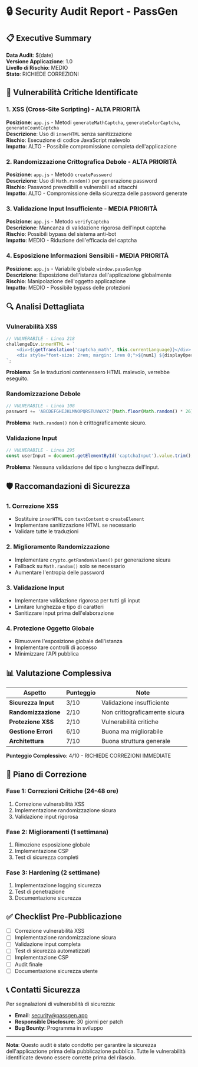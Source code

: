 # 🔒 Security Audit Report - PassGen

## 📋 Executive Summary

**Data Audit**: $(date)  
**Versione Applicazione**: 1.0  
**Livello di Rischio**: MEDIO  
**Stato**: RICHIEDE CORREZIONI  

## 🚨 Vulnerabilità Critiche Identificate

### 1. **XSS (Cross-Site Scripting) - ALTA PRIORITÀ**
**Posizione**: `app.js` - Metodi `generateMathCaptcha`, `generateColorCaptcha`, `generateCountCaptcha`  
**Descrizione**: Uso di `innerHTML` senza sanitizzazione  
**Rischio**: Esecuzione di codice JavaScript malevolo  
**Impatto**: ALTO - Possibile compromissione completa dell'applicazione  

### 2. **Randomizzazione Crittografica Debole - ALTA PRIORITÀ**
**Posizione**: `app.js` - Metodo `createPassword`  
**Descrizione**: Uso di `Math.random()` per generazione password  
**Rischio**: Password prevedibili e vulnerabili ad attacchi  
**Impatto**: ALTO - Compromissione della sicurezza delle password generate  

### 3. **Validazione Input Insufficiente - MEDIA PRIORITÀ**
**Posizione**: `app.js` - Metodo `verifyCaptcha`  
**Descrizione**: Mancanza di validazione rigorosa dell'input captcha  
**Rischio**: Possibili bypass del sistema anti-bot  
**Impatto**: MEDIO - Riduzione dell'efficacia del captcha  

### 4. **Esposizione Informazioni Sensibili - MEDIA PRIORITÀ**
**Posizione**: `app.js` - Variabile globale `window.passGenApp`  
**Descrizione**: Esposizione dell'istanza dell'applicazione globalmente  
**Rischio**: Manipolazione dell'oggetto applicazione  
**Impatto**: MEDIO - Possibile bypass delle protezioni  

## 🔍 Analisi Dettagliata

### Vulnerabilità XSS
```javascript
// VULNERABILE - Linea 218
challengeDiv.innerHTML = `
    <div>${getTranslation('captcha_math', this.currentLanguage)}</div>
    <div style="font-size: 2rem; margin: 1rem 0;">${num1} ${displayOperator} ${num2} = ?</div>
`;
```

**Problema**: Se le traduzioni contenessero HTML malevolo, verrebbe eseguito.

### Randomizzazione Debole
```javascript
// VULNERABILE - Linea 108
password += 'ABCDEFGHIJKLMNOPQRSTUVWXYZ'[Math.floor(Math.random() * 26)];
```

**Problema**: `Math.random()` non è crittograficamente sicuro.

### Validazione Input
```javascript
// VULNERABILE - Linea 295
const userInput = document.getElementById('captchaInput').value.trim();
```

**Problema**: Nessuna validazione del tipo o lunghezza dell'input.

## 🛡️ Raccomandazioni di Sicurezza

### 1. **Correzione XSS**
- Sostituire `innerHTML` con `textContent` o `createElement`
- Implementare sanitizzazione HTML se necessario
- Validare tutte le traduzioni

### 2. **Miglioramento Randomizzazione**
- Implementare `crypto.getRandomValues()` per generazione sicura
- Fallback su `Math.random()` solo se necessario
- Aumentare l'entropia delle password

### 3. **Validazione Input**
- Implementare validazione rigorosa per tutti gli input
- Limitare lunghezza e tipo di caratteri
- Sanitizzare input prima dell'elaborazione

### 4. **Protezione Oggetto Globale**
- Rimuovere l'esposizione globale dell'istanza
- Implementare controlli di accesso
- Minimizzare l'API pubblica

## 📊 Valutazione Complessiva

| Aspetto | Punteggio | Note |
|---------|-----------|------|
| **Sicurezza Input** | 3/10 | Validazione insufficiente |
| **Randomizzazione** | 2/10 | Non crittograficamente sicura |
| **Protezione XSS** | 2/10 | Vulnerabilità critiche |
| **Gestione Errori** | 6/10 | Buona ma migliorabile |
| **Architettura** | 7/10 | Buona struttura generale |

**Punteggio Complessivo**: 4/10 - RICHIEDE CORREZIONI IMMEDIATE

## 🚀 Piano di Correzione

### Fase 1: Correzioni Critiche (24-48 ore)
1. Correzione vulnerabilità XSS
2. Implementazione randomizzazione sicura
3. Validazione input rigorosa

### Fase 2: Miglioramenti (1 settimana)
1. Rimozione esposizione globale
2. Implementazione CSP
3. Test di sicurezza completi

### Fase 3: Hardening (2 settimane)
1. Implementazione logging sicurezza
2. Test di penetrazione
3. Documentazione sicurezza

## ✅ Checklist Pre-Pubblicazione

- [ ] Correzione vulnerabilità XSS
- [ ] Implementazione randomizzazione sicura
- [ ] Validazione input completa
- [ ] Test di sicurezza automatizzati
- [ ] Implementazione CSP
- [ ] Audit finale
- [ ] Documentazione sicurezza utente

## 📞 Contatti Sicurezza

Per segnalazioni di vulnerabilità di sicurezza:
- **Email**: security@passgen.app
- **Responsible Disclosure**: 30 giorni per patch
- **Bug Bounty**: Programma in sviluppo

---

**Nota**: Questo audit è stato condotto per garantire la sicurezza dell'applicazione prima della pubblicazione pubblica. Tutte le vulnerabilità identificate devono essere corrette prima del rilascio. 
